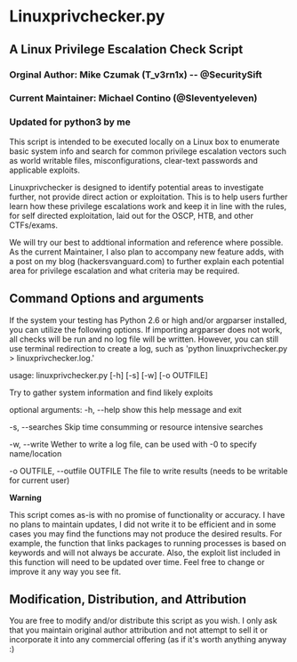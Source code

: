 

# Linuxprivchecker.py
## A Linux Privilege Escalation Check Script
###  Orginal Author: Mike Czumak (T_v3rn1x) -- @SecuritySift
###  Current Maintainer: Michael Contino (@Sleventyeleven)
### Updated for python3 by me

This script is intended to be executed locally on a Linux box to enumerate basic system info and
search for common privilege escalation vectors such as world writable files, misconfigurations, clear-text
passwords and applicable exploits.

Linuxprivchecker is designed to identify potential areas to investigate further, not provide direct action or exploitation.
This is to help users further learn how these privilege escalations work and keep it in line with the rules,
for self directed exploitation, laid out for the OSCP, HTB, and other CTFs/exams.

We will try our best to addtional information and reference where possible. As the current Maintainer,
I also plan to accompany new feature adds, with a post on my blog (hackersvanguard.com) to further explain
each potential area for privilege escalation and what criteria may be required.

## Command Options and arguments

If the system your testing has Python 2.6 or high and/or argparser installed, you can utilize the following options.
If importing argparser does not work, all checks will be run and no log file will be written.
However, you can still use terminal redirection to create a log, such as 'python linuxprivchecker.py > linuxprivchecker.log.'

usage: linuxprivchecker.py [-h] [-s] [-w] [-o OUTFILE]

Try to gather system information and find likely exploits

optional arguments:
  -h, --help           show this help message and exit
  
  -s, --searches        Skip time consumming or resource intensive searches
  
  -w, --write           Wether to write a log file, can be used with -0 to
                        specify name/location
                        
  -o OUTFILE, --outfile OUTFILE
                        The file to write results (needs to be writable for
                        current user)



**Warning**

This script comes as-is with no promise of functionality or accuracy.  I have no plans to maintain updates,
I did not write it to be efficient and in some cases you may find the functions may not produce the desired
results.  For example, the function that links packages to running processes is based on keywords and will
not always be accurate.  Also, the exploit list included in this function will need to be updated over time.
Feel free to change or improve it any way you see fit.

## Modification, Distribution, and Attribution

You are free to modify and/or distribute this script as you wish.  I only ask that you maintain original
author attribution and not attempt to sell it or incorporate it into any commercial offering (as if it's
worth anything anyway :)
